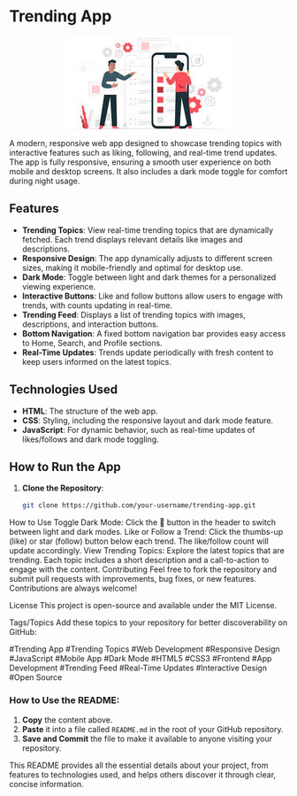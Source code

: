 # Trending App
<p align="center">
<img src="images.jpg"></p>

A modern, responsive web app designed to showcase trending topics with interactive features such as liking, following, and real-time trend updates. The app is fully responsive, ensuring a smooth user experience on both mobile and desktop screens. It also includes a dark mode toggle for comfort during night usage.

## Features

- **Trending Topics**: View real-time trending topics that are dynamically fetched. Each trend displays relevant details like images and descriptions.
- **Responsive Design**: The app dynamically adjusts to different screen sizes, making it mobile-friendly and optimal for desktop use.
- **Dark Mode**: Toggle between light and dark themes for a personalized viewing experience.
- **Interactive Buttons**: Like and follow buttons allow users to engage with trends, with counts updating in real-time.
- **Trending Feed**: Displays a list of trending topics with images, descriptions, and interaction buttons.
- **Bottom Navigation**: A fixed bottom navigation bar provides easy access to Home, Search, and Profile sections.
- **Real-Time Updates**: Trends update periodically with fresh content to keep users informed on the latest topics.

## Technologies Used

- **HTML**: The structure of the web app.
- **CSS**: Styling, including the responsive layout and dark mode feature.
- **JavaScript**: For dynamic behavior, such as real-time updates of likes/follows and dark mode toggling.

## How to Run the App

1. **Clone the Repository**:
   ```bash
   git clone https://github.com/your-username/trending-app.git
How to Use
Toggle Dark Mode: Click the 🌙 button in the header to switch between light and dark modes.
Like or Follow a Trend: Click the thumbs-up (like) or star (follow) button below each trend. The like/follow count will update accordingly.
View Trending Topics: Explore the latest topics that are trending. Each topic includes a short description and a call-to-action to engage with the content.
Contributing
Feel free to fork the repository and submit pull requests with improvements, bug fixes, or new features. Contributions are always welcome!

License
This project is open-source and available under the MIT License.

Tags/Topics
Add these topics to your repository for better discoverability on GitHub:

#Trending App
#Trending Topics
#Web Development
#Responsive Design
#JavaScript
#Mobile App
#Dark Mode
#HTML5
#CSS3
#Frontend
#App Development
#Trending Feed
#Real-Time Updates
#Interactive Design
#Open Source
<br>

### How to Use the README:

1. **Copy** the content above.
2. **Paste** it into a file called `README.md` in the root of your GitHub repository.
3. **Save and Commit** the file to make it available to anyone visiting your repository.

This README provides all the essential details about your project, from features to technologies used, and helps others discover it through clear, concise information.
